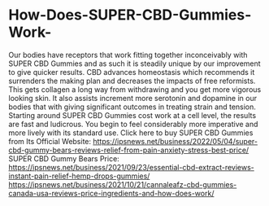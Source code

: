 # How-Does-SUPER-CBD-Gummies-Work-
Our bodies have receptors that work fitting together inconceivably with SUPER CBD Gummies and as such it is steadily unique by our improvement to give quicker results. CBD advances homeostasis which recommends it surrenders the making plan and decreases the impacts of free reformists. This gets collagen a long way from withdrawing and you get more vigorous looking skin. It also assists increment more serotonin and dopamine in our bodies that with giving significant outcomes in treating strain and tension. Starting around SUPER CBD Gummies cost work at a cell level, the results are fast and ludicrous. You begin to feel considerably more imperative and more lively with its standard use. Click here to buy SUPER CBD Gummies from Its Official Website: https://ipsnews.net/business/2022/05/04/super-cbd-gummy-bears-reviews-relief-from-pain-anxiety-stress-best-price/  SUPER CBD Gummy Bears Price: https://ipsnews.net/business/2021/09/23/essential-cbd-extract-reviews-instant-pain-relief-hemp-drops-gummies/  https://ipsnews.net/business/2021/10/21/cannaleafz-cbd-gummies-canada-usa-reviews-price-ingredients-and-how-does-work/

